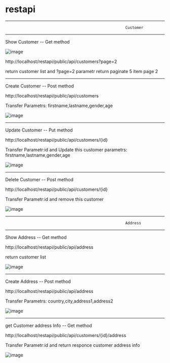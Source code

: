 # restapi
--------------------------------------------------------------------------------------------
                                                         Customer
--------------------------------------------------------------------------------------------

Show Customer -- Get method

![image](https://user-images.githubusercontent.com/9627906/138958166-523ecaa0-5e14-4aab-8601-c67f17c5e05e.png)

http://localhost/restapi/public/api/customers?page=2

return customer list and ?page=2 parametr return paginate 5 item page 2

--------------------------------------------------------------------------------------------

Create Customer -- Post method

http://localhost/restapi/public/api/customers

Transfer Parametrs:  firstname,lastname,gender,age 

![image](https://user-images.githubusercontent.com/9627906/138960445-e4e369ff-4423-4e7e-ba20-13f610aaa5e6.png)

--------------------------------------------------------------------------------------------

Update Customer -- Put method

http://localhost/restapi/public/api/customers/{id}

Transfer Parametr:id and Update this customer parametrs: firstname,lastname,gender,age

![image](https://user-images.githubusercontent.com/9627906/138960279-0f55068d-9444-4e15-ae45-c0c789bba086.png)

--------------------------------------------------------------------------------------------

Delete Customer -- Post method

http://localhost/restapi/public/api/customers/{id}

Transfer Parametr:id and remove this customer

![image](https://user-images.githubusercontent.com/9627906/138959502-7119f8da-0f74-46b3-9f15-2306f7095128.png)


--------------------------------------------------------------------------------------------
                                                         Address
--------------------------------------------------------------------------------------------
Show Address -- Get method

http://localhost/restapi/public/api/address

return customer list

![image](https://user-images.githubusercontent.com/9627906/138963266-6cff2457-0da7-4d21-835e-64b15376329f.png)

--------------------------------------------------------------------------------------------

Create Address -- Post method

http://localhost/restapi/public/api/address

Transfer Parametrs:  country,city,address1,address2 

![image](https://user-images.githubusercontent.com/9627906/138962381-2579497f-20af-438e-b27d-0f90059851b8.png)

--------------------------------------------------------------------------------------------

get Customer address Info -- Get method

http://localhost/restapi/public/api/customers/{id}/address

Transfer Parametr:id and return responce customer address info

![image](https://user-images.githubusercontent.com/9627906/138961100-c814ab46-7d46-47f1-bf2c-b936d47335ef.png)





